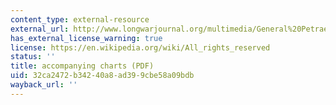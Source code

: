 ```yaml
---
content_type: external-resource
external_url: http://www.longwarjournal.org/multimedia/General%20Petraeus%20Testimony%20Slides%2010%20September%202007.pdf
has_external_license_warning: true
license: https://en.wikipedia.org/wiki/All_rights_reserved
status: ''
title: accompanying charts (PDF)
uid: 32ca2472-b342-40a8-ad39-9cbe58a09bdb
wayback_url: ''
---
```

